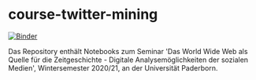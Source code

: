 # course-twitter-mining

[![Binder](https://mybinder.org/badge_logo.svg)](https://mybinder.org/v2/gh/martindroege/course-twitter-mining/HEAD)

Das Repository enthält Notebooks zum Seminar 'Das World Wide Web als Quelle für die Zeitgeschichte - Digitale Analysemöglichkeiten der sozialen Medien', Wintersemester 2020/21, an der Universität Paderborn.